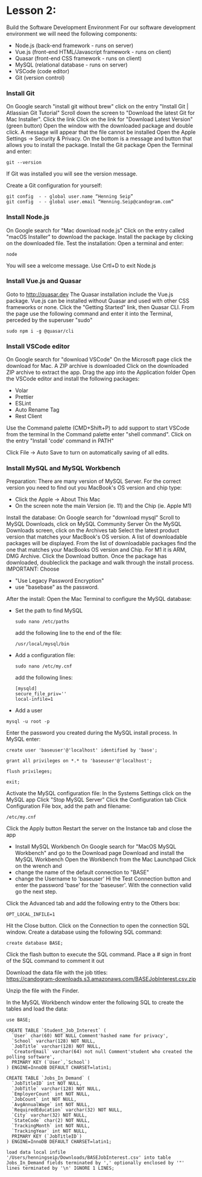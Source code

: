 # Lesson 2: 
Build the Software Development Environment
For our software development environment we will need the following components:
- Node.js (back-end framework - runs on server)
- Vue.js (front-end HTML/Javascript framework - runs on client)
- Quasar (front-end CSS framework - runs on client)
- MySQL (relational database - runs on server)
- VSCode (code editor) 
- Git (version control)



### <a name="install-git"></a>Install Git
On Google search "install git without brew"
click on the entry "Install Git | Atlassian Git Tutorial"
Scroll down the screen to "Download the latest Git for Mac Installer". Click the link
Click on the link for "Download Latest Version" (green button)
Open the window with the downloaded package and double click. A message will appear that the file cannot be installed
Open the Apple Settings -> Security & Privacy. On the bottom is a message and button that allows you to install the package.
Install the Git package
Open the Terminal and enter:
```
git --version
```
If Git was installed you will see the version message.

Create a Git configuration for yourself:
```
git config  - - global user.name “Henning Seip”
git config  - - global user.email “Henning.Seip@candogram.com”
```

### <a name="install-node"></a>Install Node.js
On Google search for "Mac download node.js"
Click on the entry called "macOS Installer" to download the package.
Install the package by clicking on the downloaded file.
Test the installation:
Open a terminal and enter:
```
node
```
You will see a welcome message. Use Crtl+D to exit Node.js


### <a name="install-vue"></a>Install Vue.js and Quasar
Goto to http://quasar.dev
The Quasar installation include the Vue.js package. Vue.js can be installed without Quasar and used with other CSS frameworks or none.
Click the "Getting Started" link, then Quasar CLI.
From the page use the following command and enter it into the Terminal, perceded by the superuser "sudo"
```
sudo npm i -g @quasar/cli
```

### <a name="install-vscode"></a>Install VSCode editor
On Google search for "download VSCode"
On the Microsoft page click the download for Mac. A ZIP archive is downloaded
Click on the downloaded ZIP archive to extract the app. 
Drag the app into the Application folder
Open the VSCode editor and install the following packages:
- Volar
- Prettier
- ESLint
- Auto Rename Tag
- Rest Client

Use the Command palette (CMD+Shift+P) to add support to start VSCode from the terminal
In the Command palette enter "shell command". Click on the entry "Install 'code' command in PATH"

Click File -> Auto Save to turn on automatically saving of all edits. 



### <a name="install-mysql"></a>Install MySQL and MySQL Workbench
Preparation:
There are many version of MySQL Server. For the correct version you need to find out you MacBook's OS version and chip type:
- Click the Apple -> About This Mac
- On the screen note the main Version (ie. 11) and the Chip (ie. Apple M1)

Install the database:
On Google search for "download mysql"
Scroll to MySQL Downloads, click on MySQL Community Server
On the MySQL Downloads screen, click on the Archives tab
Select the latest product version that matches your MacBook's OS version. A list of downloadable packages will be displayed.
From the list of downloadable packages find the one that matches your MacBooks OS version and Chip. For M1 it is ARM, DMG Archive.
Click the Download button.
Once the package has downloaded, doubleclick the package and walk through the install process.
IMPORTANT: Choose
- "Use Legacy Password Encryption"
- use "basebase" as the password.

After the install:
Open the Mac Terminal to configure the MySQL database:
- Set the path to find MySQL
  ```
  sudo nano /etc/paths
  ```
  add the following line to the end of the file:
  ```
  /usr/local/mysql/bin
  ```
- Add a configuration file:
  ```
  sudo nano /etc/my.cnf
  ```
  add the following lines:
  ```
  [mysqld]
  secure_file_priv=''
  local-infile=1
  ```

- Add a user
```
mysql -u root -p
```
Enter the password you created during the MySQL install process.
In MySQL enter:
```
create user 'baseuser'@'localhost' identified by 'base';

grant all privileges on *.* to 'baseuser'@'localhost';

flush privileges;

exit;
```

Activate the MySQL configuration file:
In the Systems Settings click on the MySQL app
Click "Stop MySQL Server"
Click the Configuration tab
Click Configuration File box, add the path and filename:
```
/etc/my.cnf
```
Click the Apply button
Restart the server on the Instance tab and close the app

- Install MySQL Workbench
On Google search for "MacOS MySQL Workbench" and go to the Download page
Download and install the MySQL Workbench
Open the Workbench from the Mac Launchpad
Click on the wrench and 
- change the name of the default connection to "BASE"
- change the Username to 'baseuser'
Hi the Test Connection button and enter the password 'base' for the 'baseuser'. With the connection valid go the next step.

Click the Advanced tab and add the following entry to the Others box:
```
OPT_LOCAL_INFILE=1
```
Hit the Close button.
Click on the Connection to open the connection SQL window. Create a database using the following SQL command:
```
create database BASE;
```
Click the flash button to execute the SQL command. 
Place a # sign in front of the SQL command to comment it out

Download the data file with the job titles:  
https://candogram-downloads.s3.amazonaws.com/BASEJobInterest.csv.zip  

Unzip the file with the Finder.

In the MySQL Workbench window enter the following SQL to create the tables and load the data:
```
use BASE;

CREATE TABLE `Student_Job_Interest` (
  `User` char(60) NOT NULL Comment'hashed name for privacy',
  `School` varchar(128) NOT NULL,
  `JobTitle` varchar(128) NOT NULL,
  `CreatorEmail` varchar(64) not null Comment'student who created the polling software',
  PRIMARY KEY (`User`,`School`)
) ENGINE=InnoDB DEFAULT CHARSET=latin1;

CREATE TABLE `Jobs_In_Demand` (
  `JobTitleID` int NOT NULL,
  `JobTitle` varchar(128) NOT NULL,
  `EmployerCount` int NOT NULL,
  `JobCount` int NOT NULL,
  `AvgAnnualWage` int NOT NULL,
  `RequiredEducation` varchar(32) NOT NULL,  
  `City` varchar(32) NOT NULL,
  `StateCode` char(2) NOT NULL,
  `TrackingMonth` int NOT NULL,
  `TrackingYear` int NOT NULL,
  PRIMARY KEY (`JobTitleID`)
) ENGINE=InnoDB DEFAULT CHARSET=latin1;

load data local infile '/Users/henningseip/Downloads/BASEJobInterest.csv' into table Jobs_In_Demand fields terminated by ',' optionally enclosed by '"' lines terminated by '\n' IGNORE 1 LINES;
```







